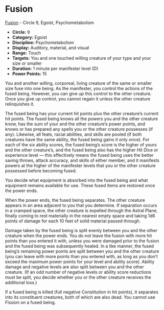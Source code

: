 # Fusion

[Fusion](/Psionics/F/Fusion.md) - Circle 9, Egoist, Psychometabolism

- **Circle:** 9
- **Category:** Egoist
- **Discipline:** Psychometabolism
- **Display:** Auditory, material, and visual
- **Range:** Touch
- **Targets:** You and one touched willing creature of your type and your size or smaller
- **Duration:** 1 minute per manifester level (D)
- **Power Points:** 15

You and another willing, corporeal, living creature of the same or smaller size fuse into one being. As the manifester, you control the actions of the fused being. However, you can give up this control to the other creature. Once you give up control, you cannot regain it unless the other creature relinquishes it.

The fused being has your current hit points plus the other creature’s current hit points. The fused being knows all the powers you and the other creature know, has the sum of your and the other creature’s power points, and knows or has prepared any spells you or the other creature possesses (if any). Likewise, all feats, racial abilities, and skills are pooled (if both creatures have the same ability, the fused being gains it only once). For each of the six ability scores, the fused being’s score is the higher of yours and the other creature’s, and the fused being also has the higher Hit Dice or experience level — this effectively means the fused being uses the better saving throws, attack accuracy, and skills of either member, and it manifests powers at the higher of the manifester levels that you or the other creature possessed before becoming fused.

You decide what equipment is absorbed into the fused being and what equipment remains available for use. These fused items are restored once the power ends.

When the power ends, the fused being separates. The other creature appears in an area adjacent to you that you determine. If separation occurs in a cramped space, the other creature is expelled through the Astral Plane, finally coming to rest materially in the nearest empty space and taking 1d6 points of damage for each 10 feet of solid material passed through.

Damage taken by the fused being is split evenly between you and the other creature when the power ends. You do not leave the fusion with more hit points than you entered it with, unless you were damaged prior to the fusion and the fused being was subsequently healed. In a like manner, the fused being’s remaining power points are split between you and the other creature (you can leave with more points than you entered with, as long as you don’t exceed the maximum power points for your level and ability score). Ability damage and negative levels are also split between you and the other creature. (If an odd number of negative levels or ability score reductions must be split, you decide whether you or the other creature receives the additional loss.)

If a fused being is killed (full negative Constitution in hit points), it separates into its constituent creatures, both of which are also dead. You cannot use *Fission* on a fused being.
